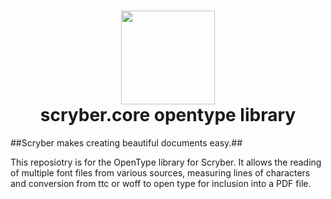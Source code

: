 ﻿<h1 align='center'>
    <img height='150' src='https://raw.githubusercontent.com/richard-scryber/scryber.core/master/ScyberLogo2_alpha_small.png'/>
    <br/>
    scryber.core opentype library
</h1>

##Scryber makes creating beautiful documents easy.##

This reposiotry is for the OpenType library for Scryber.
It allows the reading of multiple font files from various sources, measuring lines of characters and conversion from ttc or woff to open type for inclusion into a PDF file.

